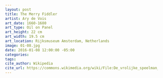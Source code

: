 ```yaml
---
layout: post
title: The Merry Fiddler
artist: Ary de Vois
art_date: 1660-1680
art_type: Oil on Panel
art_height: 22 cm
art_width: 19.5 cm
art_location: Rijksmuseum Amsterdam, Netherlands
image: 01-08.jpg
date: 2016-01-08 12:00:00 -05:00
categories:
tags:
cite_author: Wikipedia
cite_url: https://commons.wikimedia.org/wiki/File:De_vrolijke_speelman_Rijksmuseum_SK-A-457.jpeg
---
```

